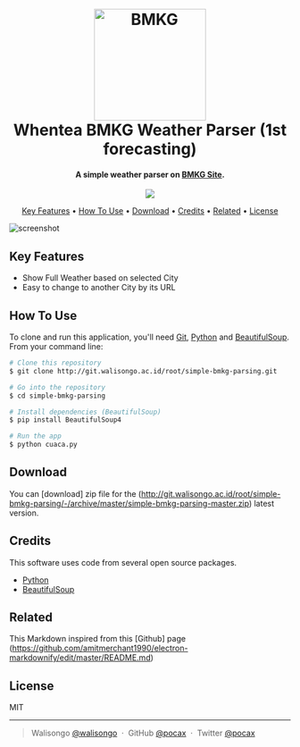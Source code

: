 <h1 align="center">
  <br>
  <a href="http://walisongo.ac.id"><img src="https://kioslambang.files.wordpress.com/2014/10/wpid-logo_bmkg1.png" alt="BMKG" width="200"></a>
  <br>
  Whentea BMKG Weather Parser (1st forecasting)
  <br>
</h1>

<h4 align="center">A simple weather parser on <a href="http://bmkg.go.id" target="_blank">BMKG Site</a>.</h4>

<p align="center">
  <a href="https://www.paypal.me/pocax">
    <img src="https://img.shields.io/badge/$-donate-ff69b4.svg?maxAge=2592000&amp;style=flat">
  </a>
</p>

<p align="center">
  <a href="#key-features">Key Features</a> •
  <a href="#how-to-use">How To Use</a> •
  <a href="#download">Download</a> •
  <a href="#credits">Credits</a> •
  <a href="#related">Related</a> •
  <a href="#license">License</a>
</p>

![screenshot](https://i.imgur.com/J0DpGDp.gif)

## Key Features

* Show Full Weather based on selected City
* Easy to change to another City by its URL

## How To Use

To clone and run this application, you'll need [Git](https://git-scm.com), [Python](https://python.org) and [BeautifulSoup](https://www.crummy.com/software/BeautifulSoup/). From your command line:

```bash
# Clone this repository
$ git clone http://git.walisongo.ac.id/root/simple-bmkg-parsing.git

# Go into the repository
$ cd simple-bmkg-parsing

# Install dependencies (BeautifulSoup)
$ pip install BeautifulSoup4

# Run the app
$ python cuaca.py
```

## Download

You can [download] zip file for the  (http://git.walisongo.ac.id/root/simple-bmkg-parsing/-/archive/master/simple-bmkg-parsing-master.zip) latest version.

## Credits

This software uses code from several open source packages.

- [Python](https://python.org)
- [BeautifulSoup](https://www.crummy.com/software/BeautifulSoup/)

## Related

This Markdown inspired from this [Github] page (https://github.com/amitmerchant1990/electron-markdownify/edit/master/README.md)

## License

MIT

---

> Walisongo [@walisongo](https://www.walisongo.ac.id) &nbsp;&middot;&nbsp;
> GitHub [@pocax](http://git.walisongo.ac.id/pocax) &nbsp;&middot;&nbsp;
> Twitter [@pocax](https://twitter.com/pocax)

